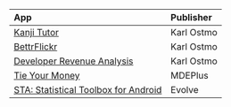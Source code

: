 | **App** | **Publisher** |
|:--------|:--------------|
| [Kanji Tutor](http://sites.google.com/site/droidful/my-apps/kanji-tutor) | Karl Ostmo |
| [BettrFlickr](http://sites.google.com/site/bettrflickr/) | Karl Ostmo |
| [Developer Revenue Analysis](DeveloperRevenueAnalysis.md) | Karl Ostmo |
| [Tie Your Money](http://www.tieyourmoney.com/) | MDEPlus |
| [STA: Statistical Toolbox for Android](http://www.evolve.dk/?page=applications) | Evolve |